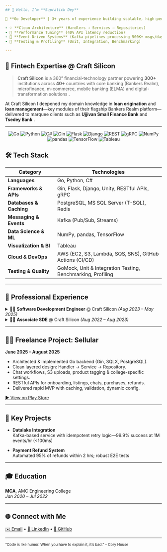 ```yaml
---
## 👋 Hello, I’m **Supratick Dey**

🎯 **Go Developer** | 3+ years of experience building scalable, high-performance back-end systems and RESTful APIs

- 💡 **Clean Architecture** (Handlers → Services → Repositories)  
- 🚀 **Performance Tuning** (40% API latency reduction)  
- 🔄 **Event-Driven Systems** (Kafka pipelines processing 500K+ msgs/day)  
- 🧪 **Testing & Profiling** (Unit, Integration, Benchmarking)

---
```


## 🏦 Fintech Expertise @ Craft Silicon

> **Craft Silicon** is a 360° financial-technology partner powering **300+** institutions across **40+** countries with core banking (Bankers Realm), microfinance, m-commerce, mobile banking (ELMA) and digital-transformation solutions .  

At Craft Silicon I deepened my domain knowledge in **loan origination** and **loan management**—key modules of their flagship Bankers Realm platform—delivered to marquee clients such as **Ujjivan Small Finance Bank** and **Tsedey Bank** .

---
<div align="center">
  <img src="https://img.shields.io/badge/Go-00ADD8?logo=go&logoColor=white" alt="Go" />
  <img src="https://img.shields.io/badge/Python-3776AB?logo=python&logoColor=white" alt="Python" />
  <img src="https://img.shields.io/badge/C%23-239120?logo=c-sharp&logoColor=white" alt="C#" />
  <img src="https://img.shields.io/badge/Gin-0E65E9?logo=gin&logoColor=white" alt="Gin" />
  <img src="https://img.shields.io/badge/Flask-000000?logo=flask&logoColor=white" alt="Flask" />
  <img src="https://img.shields.io/badge/Django-092E20?logo=django&logoColor=white" alt="Django" />
  <img src="https://img.shields.io/badge/REST-1E88E5?logo=rest&logoColor=white" alt="REST" />
  <img src="https://img.shields.io/badge/gRPC-528ADC?logo=grpc&logoColor=white" alt="gRPC" />
  <img src="https://img.shields.io/badge/NumPy-013243?logo=numpy&logoColor=white" alt="NumPy" />
  <img src="https://img.shields.io/badge/pandas-150458?logo=pandas&logoColor=white" alt="pandas" />
  <img src="https://img.shields.io/badge/TensorFlow-FF6F00?logo=tensorflow&logoColor=white" alt="TensorFlow" />
  <img src="https://img.shields.io/badge/Tableau-00A1E0?logo=tableau&logoColor=white" alt="Tableau" />
</div>

## 🛠️ Tech Stack

| Category                   | Technologies                                                                                 |
| -------------------------- | ---------------------------------------------------------------------------------------------|
| **Languages**              | Go, Python, C#                                                                               |
| **Frameworks & APIs**      | Gin, Flask, Django, Unity, RESTful APIs, gRPC                                                |
| **Databases & Caching**    | PostgreSQL, MS SQL Server (T-SQL), Redis                                                     |
| **Messaging & Events**     | Kafka (Pub/Sub, Streams)                                                                     |
| **Data Science & ML**      | NumPy, pandas, TensorFlow                                                                    |
| **Visualization & BI**     | Tableau                                                                                      |
| **Cloud & DevOps**         | AWS (EC2, S3, Lambda, SQS, SNS), GitHub Actions (CI/CD)                                      |
| **Testing & Quality**      | GoMock, Unit & Integration Testing, Benchmarking, Profiling                                  |

---

## 💼 Professional Experience

<details>
<summary>🧑‍💻 <strong>Software Development Engineer</strong> @ Craft Silicon <em>(Aug 2023 – May 2025)</em></summary>

- Introduced **Redis caching**, reducing API latency by 10%.  
- Built **Kafka ingestion pipelines** handling 500K+ messages/day.  
- Refactored a monolith into Go microservices—improved throughput by 2.7×.  
- Optimized SQL queries—15% faster execution, 20% lower DB load.  
- Expanded test coverage from 60% → 85%.  
- **Fintech Modules:** Loan origination & management in Bankers Realm for Ujjivan SFB and Tsedey Bank.
</details>

<details>
<summary>👨‍💻 <strong>Associate SDE</strong> @ Craft Silicon <em>(Aug 2022 – Aug 2023)</em></summary>

- Enhanced reporting service using Go concurrency—25% faster.  
- Developed JWT-based RBAC middleware and centralized logging.  
- Authored comprehensive test suites and performance benchmarks.
</details>

---

## 🧑‍🔧 Freelance Project: **Sellular**  
**June 2025 – August 2025**

- Architected & implemented Go backend (Gin, SQLX, PostgreSQL).  
- Clean layered design: Handler → Service → Repository.  
- Chat workflows, S3 uploads, product tagging & college-specific settings.  
- RESTful APIs for onboarding, listings, chats, purchases, refunds.  
- Delivered rapid MVP with caching, validation, dynamic config.  

[▶️ View on Play Store](https://play.google.com/store/apps/details?id=com.sellular.app)

---

## 🚀 Key Projects

- **Datalake Integration**  
  Kafka-based service with idempotent retry logic—99.9% success at 1M events/hr (<100ms)

- **Payment Refund System**  
  Automated 95% of refunds within 2 hrs; robust E2E tests  

---

## 🎓 Education

**MCA**, AMC Engineering College  
*Jan 2020 – Jul 2022*

---

## 🌐 Connect with Me

[✉️ Email](mailto:dey.supratick98@gmail.com) • [🔗 LinkedIn](https://www.linkedin.com/in/supratick-dey-9b255b226/) • [🐙 GitHub](https://github.com/supratickdey)

---

<sup>“Code is like humor. When you have to explain it, it’s bad.” – Cory House</sup>

[go]: https://img.shields.io/badge/Go-00ADD8?logo=go&logoColor=white  
[gin]: https://img.shields.io/badge/Gin-0E65E9?logo=gin&logoColor=white  
[rest]: https://img.shields.io/badge/REST-1E88E5?logo=rest&logoColor=white  
[grpc]: https://img.shields.io/badge/gRPC-528ADC?logo=grpc&logoColor=white  
[pgsql]: https://img.shields.io/badge/PostgreSQL-336791?logo=postgresql&logoColor=white  
[mssql]: https://img.shields.io/badge/MS%20SQL%20Server-CC2927?logo=microsoftsqlserver&logoColor=white  
[redis]: https://img.shields.io/badge/Redis-DC382D?logo=redis&logoColor=white  
[kafka]: https://img.shields.io/badge/Kafka-231F20?logo=apachekafka&logoColor=white  
[aws]: https://img.shields.io/badge/AWS-232F3E?logo=amazonaws&logoColor=white  
[gha]: https://img.shields.io/badge/GitHub_Actions-2088FF?logo=github-actions&logoColor=white  
